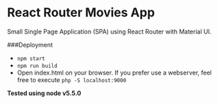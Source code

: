 # React Router Movies App
Small Single Page Application (SPA) using React Router with Material UI.

###Deployment

* `npm start`
* `npm run build`
* Open index.html on your browser. If you prefer use a webserver, feel free to execute `php -S localhost:9000` 

**Tested using node v5.5.0**
